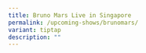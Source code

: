 ```yaml
---
title: Bruno Mars Live in Singapore
permalink: /upcoming-shows/brunomars/
variant: tiptap
description: ""
---
```

<p></p>